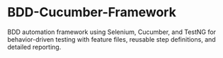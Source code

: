 # BDD-Cucumber-Framework
BDD automation framework using Selenium, Cucumber, and TestNG for behavior-driven testing with feature files, reusable step definitions, and detailed reporting.
